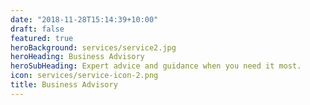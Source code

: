```yaml
---
date: "2018-11-28T15:14:39+10:00"
draft: false
featured: true
heroBackground: services/service2.jpg
heroHeading: Business Advisory
heroSubHeading: Expert advice and guidance when you need it most.
icon: services/service-icon-2.png
title: Business Advisory
---
```


